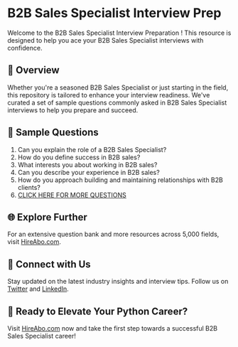 # B2B Sales Specialist Interview Prep

Welcome to the B2B Sales Specialist Interview Preparation ! This resource is designed to help you ace your B2B Sales Specialist interviews with confidence.

## 🚀 Overview

Whether you're a seasoned B2B Sales Specialist or just starting in the field, this repository is tailored to enhance your interview readiness. We've curated a set of sample questions commonly asked in B2B Sales Specialist interviews to help you prepare and succeed.

## 📝 Sample Questions

1. Can you explain the role of a B2B Sales Specialist?
2. How do you define success in B2B sales?
3. What interests you about working in B2B sales?
4. Can you describe your experience in B2B sales?
5. How do you approach building and maintaining relationships with B2B clients?
6. [CLICK HERE FOR MORE QUESTIONS](https://hireabo.com/job/22_1_26/B2B%20Sales%20Specialist)

## 🌐 Explore Further

For an extensive question bank and more resources across 5,000 fields, visit [HireAbo.com](https://www.hireabo.com).

## 📱 Connect with Us

Stay updated on the latest industry insights and interview tips. Follow us on [Twitter](https://twitter.com/hireabo) and [LinkedIn](https://www.linkedin.com/in/hire-abo-3609972a8/).

## 🚀 Ready to Elevate Your Python Career?

Visit [HireAbo.com](https://www.hireabo.com) now and take the first step towards a successful B2B Sales Specialist career!